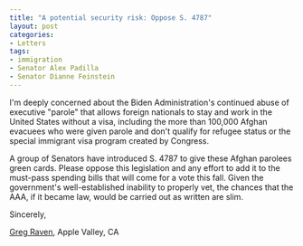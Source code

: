 ```yaml
---
title: "A potential security risk: Oppose S. 4787"
layout: post
categories:
- Letters
tags:
- immigration
- Senator Alex Padilla
- Senator Dianne Feinstein
---
```


I'm deeply concerned about the Biden Administration's continued abuse of executive "parole" that allows foreign nationals to stay and work in the United States without a visa, including the more than 100,000 Afghan evacuees who were given parole and don't qualify for refugee status or the special immigrant visa program created by Congress.

A group of Senators have introduced S. 4787 to give these Afghan parolees green cards. Please oppose this legislation and any effort to add it to the must-pass spending bills that will come for a vote this fall. Given the government's well-established inability to properly vet, the chances that the AAA, if it became law, would be carried out as written are slim.

Sincerely,

[Greg Raven](https://www.gregraven.org/), Apple Valley, CA